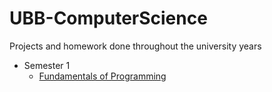 # UBB-ComputerScience
Projects and homework done throughout the university years

- Semester 1
  - [Fundamentals of Programming](https://github.com/NikAlien/Fundamentals-of-Programming)

